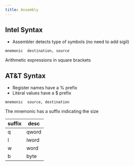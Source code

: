 ```yaml
---
title: Assembly
---
```


## Intel Syntax

* Assembler detects type of symbols (no need to add sigil)

```
mnemonic  destination, source
```

Arithmetic expressions in square brackets

## AT&T Syntax

* Register names have a % prefix
* Literal values have a $ prefix

```
mnemonic  source, destination
```

The mnemonic has a suffix indicating the size

suffix | desc
---    | ---
q      | qword
l      | lword
w      | word
b      | byte
